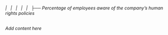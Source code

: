 ###### |   |   |   |   |   ├── Percentage of employees aware of the company’s human rights policies

*Add content here*